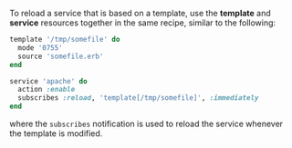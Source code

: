 To reload a service that is based on a template, use the **template**
and **service** resources together in the same recipe, similar to the
following:

```ruby
template '/tmp/somefile' do
  mode '0755'
  source 'somefile.erb'
end

service 'apache' do
  action :enable
  subscribes :reload, 'template[/tmp/somefile]', :immediately
end
```

where the `subscribes` notification is used to reload the service
whenever the template is modified.
